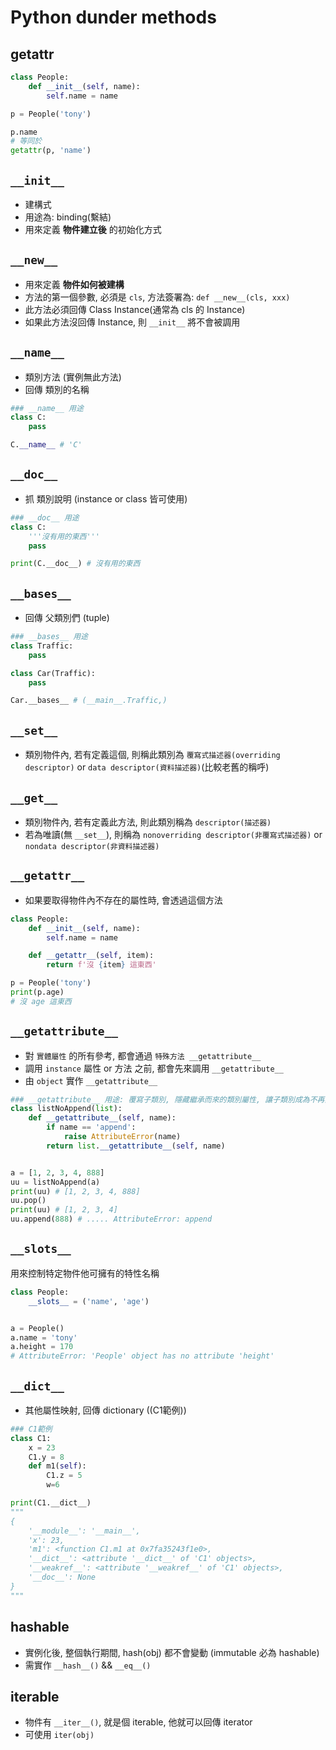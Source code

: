 # Python dunder methods


## getattr

```python
class People:
    def __init__(self, name):
        self.name = name

p = People('tony')

p.name
# 等同於
getattr(p, 'name')
```

## `__init__`
- 建構式
- 用途為: binding(繫結)
- 用來定義 **物件建立後** 的初始化方式


## `__new__`
- 用來定義 **物件如何被建構**
- 方法的第一個參數, 必須是 `cls`, 方法簽署為: `def __new__(cls, xxx)`
- 此方法必須回傳 Class Instance(通常為 cls 的 Instance)
- 如果此方法沒回傳 Instance, 則 `__init__` 將不會被調用


## `__name__`
- 類別方法 (實例無此方法)
- 回傳 類別的名稱

```python
### __name__ 用途
class C:
    pass

C.__name__ # 'C'
```


## `__doc__`
- 抓 類別說明 (instance or class 皆可使用)

```python
### __doc__ 用途
class C:
    '''沒有用的東西'''
    pass

print(C.__doc__) # 沒有用的東西
```


## `__bases__`
- 回傳 父類別們 (tuple)

```python
### __bases__ 用途
class Traffic:
    pass

class Car(Traffic):
    pass

Car.__bases__ # (__main__.Traffic,)
```


## `__set__`
- 類別物件內, 若有定義這個, 則稱此類別為 `覆寫式描述器(overriding descriptor)` or `data descriptor(資料描述器)`(比較老舊的稱呼)


## `__get__`
- 類別物件內, 若有定義此方法, 則此類別稱為 `descriptor(描述器)`
- 若為唯讀(無 `__set__`), 則稱為 `nonoverriding descriptor(非覆寫式描述器)` or `nondata descriptor(非資料描述器)`


## `__getattr__`

- 如果要取得物件內不存在的屬性時, 會透過這個方法

```py
class People:
    def __init__(self, name):
        self.name = name

    def __getattr__(self, item):
        return f'沒 {item} 這東西'

p = People('tony')
print(p.age)
# 沒 age 這東西
```


## `__getattribute__`
- 對 `實體屬性` 的所有參考, 都會通過 `特殊方法 __getattribute__`
- 調用 `instance` 屬性 or 方法 之前, 都會先來調用 `__getattribute__`
- 由 `object` 實作 `__getattribute__`

```python
### __getattribute__ 用途: 覆寫子類別, 隱藏繼承而來的類別屬性, 讓子類別成為不再具有 append 的 list
class listNoAppend(list):
    def __getattribute__(self, name):
        if name == 'append':
            raise AttributeError(name)
        return list.__getattribute__(self, name)


a = [1, 2, 3, 4, 888]
uu = listNoAppend(a)
print(uu) # [1, 2, 3, 4, 888]
uu.pop()
print(uu) # [1, 2, 3, 4]
uu.append(888) # ..... AttributeError: append
```

## `__slots__`

用來控制特定物件他可擁有的特性名稱

```py
class People:
    __slots__ = ('name', 'age')


a = People()
a.name = 'tony'
a.height = 170
# AttributeError: 'People' object has no attribute 'height'
```


## `__dict__`
- 其他屬性映射, 回傳 dictionary ((C1範例))

```python
### C1範例
class C1:
    x = 23
    C1.y = 8
    def m1(self):
        C1.z = 5
        w=6

print(C1.__dict__)
"""
{
    '__module__': '__main__',
    'x': 23,
    'm1': <function C1.m1 at 0x7fa35243f1e0>,
    '__dict__': <attribute '__dict__' of 'C1' objects>,
    '__weakref__': <attribute '__weakref__' of 'C1' objects>,
    '__doc__': None
}
"""
```




## hashable

- 實例化後, 整個執行期間, hash(obj) 都不會變動 (immutable 必為 hashable)
- 需實作 `__hash__()` && `__eq__()`

## iterable

- 物件有 `__iter__()`, 就是個 iterable, 他就可以回傳 iterator
- 可使用 `iter(obj)`
